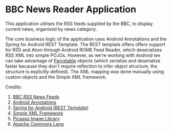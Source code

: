 <h1>BBC News Reader Application</h1>

<p>This application utilises the RSS feeds supplied by the BBC, to display current news, organised by news category.</p>

The core business logic of the application uses Android Annotations and the Spring for Android REST Template. The REST template offers offers support for RSS and Atom through Android ROME Feed Reader, which deserializes RSS XML into simple POJOs.  However, as we're working with Android we can take advantage of <a href="http://developer.android.com/reference/android/os/Parcelable.html">Parcelable</a> objects (which serialize and deserialize faster because they don't require reflection to infer object structure, the structure is explicitly defined).  The XML mapping was done manually using custom objects and the Simple XML framework.


<p>Credits:</p>
<ol>
<li><a href="http://www.bbc.co.uk/news/10628494">BBC RSS News Feeds</a><br/></li>
<li><a href="http://androidannotations.org/">Android Annotations</a><br/></li>
<li><a href="http://projects.spring.io/spring-android/">Spring for Android (REST Template)</a><br/></li>
<li><a href="http://simple.sourceforge.net/">Simple XML Framework</a><br/></li>
<li><a href="http://square.github.io/picasso/">Picasso Image Library</a><br/></li>
<li><a href="http://commons.apache.org/proper/commons-lang/">Apache Commons Lang</a><br/></li>
</ol>
